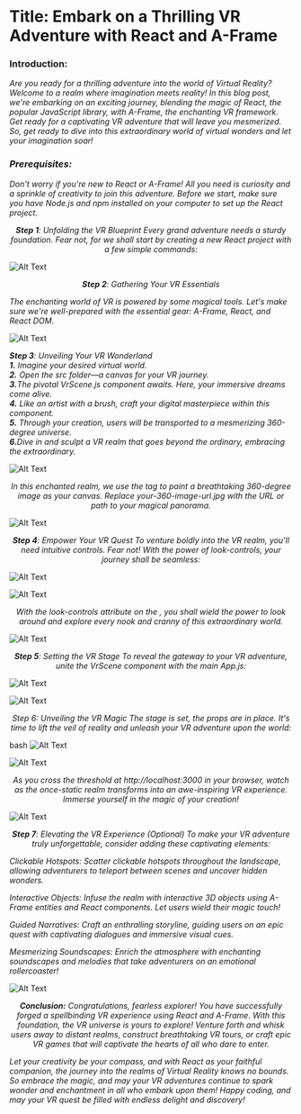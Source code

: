 <h1>
Title: Embark on a Thrilling VR Adventure with React and A-Frame
</h1>

<p align="center">
<h3>
Introduction:
</h3>
<em>
Are you ready for a thrilling adventure into the world of Virtual Reality? Welcome to a realm where imagination meets reality! In this blog post, we're embarking on an exciting journey, blending the magic of React, the popular JavaScript library, with A-Frame, the enchanting VR framework. Get ready for a captivating VR adventure that will leave you mesmerized. So, get ready to dive into this extraordinary world of virtual wonders and let your imagination soar!
</em>
</p>

<p align="center">
<em>
<h3>
Prerequisites:
</h3>
Don't worry if you're new to React or A-Frame! All you need is curiosity and a sprinkle of creativity to join this adventure. Before we start, make sure you have Node.js and npm installed on your computer to set up the React project.
</em>
</p>

<p align="center">
<em>
<strong>Step 1</strong>: Unfolding the VR Blueprint
Every grand adventure needs a sturdy foundation. Fear not, for we shall start by creating a new React project with a few simple commands:
</em>
</p>

![Alt Text](images/1.PNG)

<p align="center">
<em>
<strong>Step 2</strong>: Gathering Your VR Essentials

The enchanting world of VR is powered by some magical tools. Let's make sure we're well-prepared with the essential gear: A-Frame, React, and React DOM.

</em>
</p>

![Alt Text](images/2.PNG)

<p align="start">
<em>
<strong>Step 3</strong>: Unveiling Your VR Wonderland
</br>
<strong>1.</strong> Imagine your desired virtual world.</br>
<strong>2.</strong> Open the src folder—a canvas for your VR journey.</br>
<strong>3.</strong>The pivotal VrScene.js component awaits. Here, your immersive dreams come alive.</br>
<strong>4.</strong> Like an artist with a brush, craft your digital masterpiece within this component.</br>
<strong>5.</strong> Through your creation, users will be transported to a mesmerizing 360-degree universe.</br>
<strong>6.</strong>Dive in and sculpt a VR realm that goes beyond the ordinary, embracing the extraordinary.</br>

</em>
</p>

![Alt Text](images/3.PNG)

<p align="center">
<em>
In this enchanted realm, we use the <a-sky> tag to paint a breathtaking 360-degree image as your canvas. Replace your-360-image-url.jpg with the URL or path to your magical panorama.
</em>
</p>

![Alt Text](images/3.PNG)

<p align="center">
<em>
<strong>Step 4</strong>: Empower Your VR Quest
To venture boldly into the VR realm, you'll need intuitive controls. Fear not! With the power of look-controls, your journey shall be seamless:
</em>
</p>

![Alt Text](images/4.PNG)

![Alt Text](images/3.PNG)

<p align="center">
<em>
With the look-controls attribute on the <a-entity camera>, you shall wield the power to look around and explore every nook and cranny of this extraordinary world.
</em>
</p>

![Alt Text](images/3.PNG)

<p align="center">
<em>
<strong>Step 5</strong>: Setting the VR Stage
To reveal the gateway to your VR adventure, unite the VrScene component with the main App.js:
</em>
</p>

![Alt Text](images/5.PNG)

![Alt Text](images/3.PNG)

<p align="center">
<em>
Step 6: Unveiling the VR Magic
The stage is set, the props are in place. It's time to lift the veil of reality and unleash your VR adventure upon the world:
</em>
</p>

bash
![Alt Text](images/6.PNG)

![Alt Text](images/3.PNG)

<p align="center">
<em>
As you cross the threshold at http://localhost:3000 in your browser, watch as the once-static realm transforms into an awe-inspiring VR experience. Immerse yourself in the magic of your creation!
</em>
</p>

![Alt Text](images/3.PNG)

<p align="center">
<em>
<strong>Step 7</strong>: Elevating the VR Experience (Optional)
To make your VR adventure truly unforgettable, consider adding these captivating elements:

Clickable Hotspots: Scatter clickable hotspots throughout the landscape, allowing adventurers to teleport between scenes and uncover hidden wonders.

Interactive Objects: Infuse the realm with interactive 3D objects using A-Frame entities and React components. Let users wield their magic touch!

Guided Narratives: Craft an enthralling storyline, guiding users on an epic quest with captivating dialogues and immersive visual cues.

Mesmerizing Soundscapes: Enrich the atmosphere with enchanting soundscapes and melodies that take adventurers on an emotional rollercoaster!
</em>

</p>

![Alt Text](images/3.PNG)

<p align="center">
<em>
<strong>Conclusion:</strong>
Congratulations, fearless explorer! You have successfully forged a spellbinding VR experience using React and A-Frame. With this foundation, the VR universe is yours to explore! Venture forth and whisk users away to distant realms, construct breathtaking VR tours, or craft epic VR games that will captivate the hearts of all who dare to enter.

Let your creativity be your compass, and with React as your faithful companion, the journey into the realms of Virtual Reality knows no bounds. So embrace the magic, and may your VR adventures continue to spark wonder and enchantment in all who embark upon them! Happy coding, and may your VR quest be filled with endless delight and discovery!

</em>
</p>
